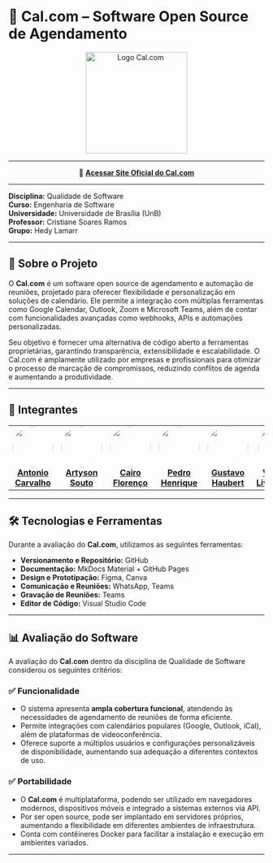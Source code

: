 # 📅 Cal.com – Software Open Source de Agendamento  

<p align="center">
  <img src="https://avatars.githubusercontent.com/u/79145102?s=200&v=4" alt="Logo Cal.com" width="200"/>
</p>

---

<p align="center">
  📖 <a href="https://cal.com" target="_blank"><b>Acessar Site Oficial do Cal.com</b></a>
</p>

---

**Disciplina:** Qualidade de Software  
**Curso:** Engenharia de Software  
**Universidade:** Universidade de Brasília (UnB)  
**Professor:** Cristiane Soares Ramos  
**Grupo:** Hedy Lamarr 

---

## 📌 Sobre o Projeto  

O **Cal.com** é um software open source de agendamento e automação de reuniões, projetado para oferecer flexibilidade e personalização em soluções de calendário. Ele permite a integração com múltiplas ferramentas como Google Calendar, Outlook, Zoom e Microsoft Teams, além de contar com funcionalidades avançadas como webhooks, APIs e automações personalizadas.  

Seu objetivo é fornecer uma alternativa de código aberto a ferramentas proprietárias, garantindo transparência, extensibilidade e escalabilidade. O Cal.com é amplamente utilizado por empresas e profissionais para otimizar o processo de marcação de compromissos, reduzindo conflitos de agenda e aumentando a produtividade.  

---

## 👥 Integrantes  

<p align="center"> 
  <table> 
    <tr> 
      <td align="center" width="150"> 
        <a href="https://github.com/antonioscarvalho"> 
          <img src="https://github.com/antonioscarvalho.png?size=140" width="80" style="border-radius:50%;" /> 
          <br/><b>Antonio Carvalho</b> 
        </a> 
      </td> 
      <td align="center" width="150"> 
        <a href="https://github.com/"> 
          <img src="https://github.com/Atyrson.png?size=140" width="80" style="border-radius:50%;" /> 
          <br/><b>Artyson Souto</b> 
        </a> 
      </td> 
      <td align="center" width="150"> 
        <a href="https://github.com/"> 
          <img src="https://github.com/CA1RO.png?size=140" width="80" style="border-radius:50%;" /> 
          <br/><b>Cairo Florenço</b> 
        </a> 
      </td> 
      <td align="center" width="150"> 
        <a href="https://github.com/"> 
          <img src="https://github.com/Stain19.png?size=140" width="80" style="border-radius:50%;" /> 
          <br/><b>Pedro Henrique</b> 
        </a> 
      </td> 
      <td align="center" width="150"> 
        <a href="https://github.com/"> 
          <img src="https://github.com/GustavoHaubert.png?size=140" width="80" style="border-radius:50%;" /> 
          <br/><b>Gustavo Haubert</b> 
        </a> 
      </td> 
      <td align="center" width="150"> 
        <a href="https://github.com/"> 
          <img src="https://github.com/vinialves2020.png?size=140" width="80" style="border-radius:50%;" /> 
          <br/><b>Vinícius Livramento</b> 
        </a> 
      </td> 
    </tr> 
  </table> 
</p>  

---

## 🛠️ Tecnologias e Ferramentas  

Durante a avaliação do **Cal.com**, utilizamos as seguintes ferramentas:  

- **Versionamento e Repositório:** GitHub  
- **Documentação:** MkDocs Material + GitHub Pages  
- **Design e Prototipação:** Figma, Canva  
- **Comunicação e Reuniões:** WhatsApp, Teams  
- **Gravação de Reuniões:** Teams  
- **Editor de Código:** Visual Studio Code  

---

## 📊 Avaliação do Software  

A avaliação do **Cal.com** dentro da disciplina de Qualidade de Software considerou os seguintes critérios:  

### ✅ Funcionalidade  
- O sistema apresenta **ampla cobertura funcional**, atendendo às necessidades de agendamento de reuniões de forma eficiente.  
- Permite integrações com calendários populares (Google, Outlook, iCal), além de plataformas de videoconferência.  
- Oferece suporte a múltiplos usuários e configurações personalizáveis de disponibilidade, aumentando sua adequação a diferentes contextos de uso.  

### ✅ Portabilidade  
- O **Cal.com** é multiplataforma, podendo ser utilizado em navegadores modernos, dispositivos móveis e integrado a sistemas externos via API.  
- Por ser open source, pode ser implantado em servidores próprios, aumentando a flexibilidade em diferentes ambientes de infraestrutura.  
- Conta com contêineres Docker para facilitar a instalação e execução em ambientes variados.  

---
